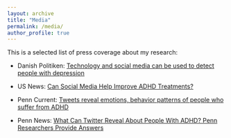 ```yaml
---
layout: archive
title: "Media"
permalink: /media/
author_profile: true
---
```


This is a selected list of press coverage about my research:

+ Danish Politiken: [Technology and social media can be used to detect people with depression](https://politiken.dk/viden/Tech/art6247436/Teknologi-og-sociale-medier-kan-bruges-til-at-opdage-folk-med-depression)

+ US News: [Can Social Media Help Improve ADHD Treatments?](https://health.usnews.com/health-care/patient-advice/articles/2017-12-06/can-social-media-help-improve-adhd-treatments)

+ Penn Current: [Tweets reveal emotions, behavior patterns of people who suffer from ADHD](https://penncurrent.upenn.edu/news/tweets-reveal-emotions-behavior-patterns-of-people-who-suffer-from-adhd)

+ Penn News: [What Can Twitter Reveal About People With ADHD? Penn Researchers Provide Answers](https://news.upenn.edu/news/what-can-twitter-reveal-about-people-adhd-penn-researchers-provide-answers)
